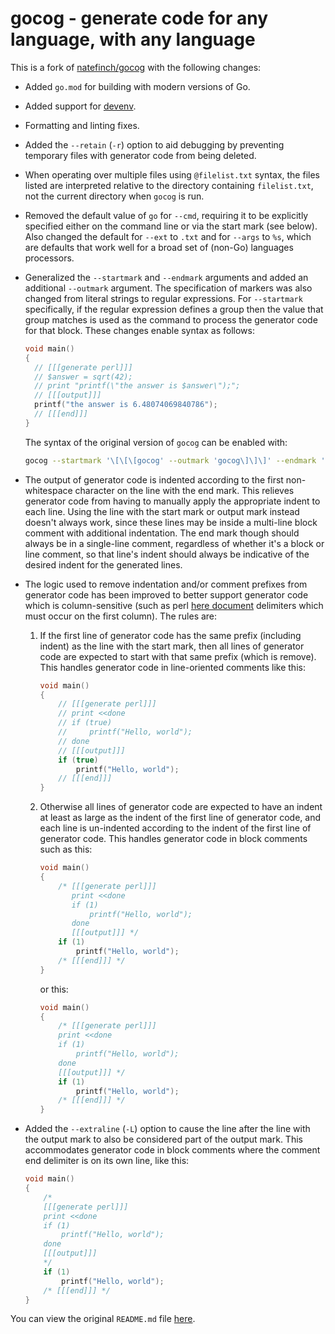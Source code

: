 # gocog - generate code for any language, with any language

This is a fork of [natefinch/gocog](https://github.com/natefinch/gocog) with the following changes:

* Added `go.mod` for building with modern versions of Go.

* Added support for [devenv](https://devenv.sh).

* Formatting and linting fixes.

* Added the `--retain` (`-r`) option to aid debugging by preventing temporary files
  with generator code from being deleted.

* When operating over multiple files using `@filelist.txt` syntax, the files listed
  are interpreted relative to the directory containing `filelist.txt`, not the current
  directory when `gocog` is run.

* Removed the default value of `go` for `--cmd`, requiring it to be explicitly specified 
  either on the command line or via the start mark (see below).  Also changed the default
  for `--ext` to `.txt` and for `--args` to `%s`, which are defaults that work well for
  a broad set of (non-Go) languages processors.

* Generalized the `--startmark` and `--endmark` arguments and added an additional `--outmark`
  argument.  The specification of markers was also changed from literal strings to regular
  expressions.  For `--startmark` specifically, if the regular expression defines a group
  then the value that group matches is used as the command to process the generator code
  for that block.  These changes enable syntax as follows:
  ```c
  void main()
  {
    // [[[generate perl]]]
    // $answer = sqrt(42);
    // print "printf(\"the answer is $answer\");";
    // [[[output]]]
    printf("the answer is 6.48074069840786");
    // [[[end]]]
  }
  ```
  The syntax of the original version of `gocog` can be enabled with:
  ```sh
  gocog --startmark '\[\[\[gocog' --outmark 'gocog\]\]\]' --endmark '\[\[\[end\]\]\]'
  ```

* The output of generator code is indented according to the first non-whitespace character
  on the line with the end mark.  This relieves generator code from having to manually
  apply the appropriate indent to each line.  Using the line with the start mark or 
  output mark instead doesn't always work, since these lines may be inside a multi-line
  block comment with additional indentation.  The end mark though should always be in a
  single-line comment, regardless of whether it's a block or line comment, so that line's
  indent should always be indicative of the desired indent for the generated lines.

* The logic used to remove indentation and/or comment prefixes from generator code has
  been improved to better support generator code which is column-sensitive (such as perl
  [here document](https://en.wikipedia.org/wiki/Here_document) delimiters which must
  occur on the first column).  The rules are:

  1. If the first line of generator code has the same prefix (including indent) as the line
     with the start mark, then all lines of generator code are expected to start with that
     same prefix (which is remove).  This handles generator code in line-oriented comments
     like this:
     ```cpp
     void main()
     {
         // [[[generate perl]]]
         // print <<done
         // if (true)
         //     printf("Hello, world");
         // done
         // [[[output]]]
         if (true)
             printf("Hello, world");
         // [[[end]]]
     }
     ```

  2. Otherwise all lines of generator code are expected to have an indent at least as large
     as the indent of the first line of generator code, and each line is un-indented according
     to the indent of the first line of generator code.  This handles generator code in block
     comments such as this:
     ```c
     void main()
     {
         /* [[[generate perl]]]
            print <<done
            if (1)
                printf("Hello, world");
            done
            [[[output]]] */
         if (1)
             printf("Hello, world");
         /* [[[end]]] */
     }
     ```
     or this:
     ```c
     void main()
     {
         /* [[[generate perl]]]
         print <<done
         if (1)
             printf("Hello, world");
         done
         [[[output]]] */
         if (1)
             printf("Hello, world");
         /* [[[end]]] */
     }
     ```

* Added the `--extraline` (`-L`) option to cause the line after the line with the output
  mark to also be considered part of the output mark.  This accommodates generator code
  in block comments where the comment end delimiter is on its own line, like this:
  ```c
  void main()
  {
      /*
      [[[generate perl]]]
      print <<done
      if (1)
          printf("Hello, world");
      done
      [[[output]]]
      */
      if (1)
          printf("Hello, world");
      /* [[[end]]] */
  }
  ```

You can view the original `README.md` file [here](../README.md).